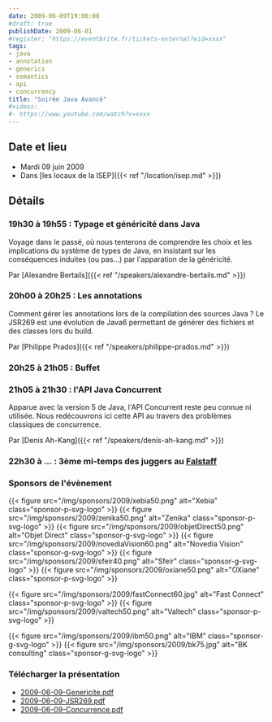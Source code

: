 ```yaml
---
date: 2009-06-09T19:00:00
#draft: true
publishDate: 2009-06-01
#register: "https://eventbrite.fr/tickets-external?eid=xxxx"
tags:
- java
- annotation
- generics
- semantics
- api
- concurrency
title: "Soirée Java Avancé"
#videos: 
#- https://www.youtube.com/watch?v=xxxx
---
```


## Date et lieu

* Mardi 09 juin 2009
* Dans [les locaux de la ISEP]({{< ref "/location/isep.md" >}})

## Détails

### 19h30 à 19h55 : Typage et généricité dans Java

Voyage dans le passé, où nous tenterons de comprendre les choix et les implications du système de types de Java, en insistant sur les conséquences induites (ou pas...) par l'apparation de la généricité.

Par [Alexandre Bertails]({{< ref "/speakers/alexandre-bertails.md" >}})

### 20h00 à 20h25 : Les annotations

Comment gérer les annotations lors de la compilation des sources Java ? Le JSR269 est une évolution de Java6 permettant de générer des fichiers et des classes lors du build.

Par [Philippe Prados]({{< ref "/speakers/philippe-prados.md" >}})

### 20h25 à 21h05 : Buffet

### 21h05 à 21h30 : l'API Java Concurrent

Apparue avec la version 5 de Java, l'API Concurrent reste peu connue ni utilisée. Nous redécouvrons ici cette API au travers des problèmes classiques de concurrence.

Par [Denis Ah-Kang]({{< ref "/speakers/denis-ah-kang.md" >}})

### 22h30 à ... : 3ème mi-temps des juggers au [Falstaff](https://goo.gl/maps/NSxajnfvVtjHuggeA)

### Sponsors de l'évènement

{{< figure src="/img/sponsors/2009/xebia50.png" alt="Xebia" class="sponsor-p-svg-logo" >}}
{{< figure src="/img/sponsors/2009/zenika50.png" alt="Zenika" class="sponsor-p-svg-logo" >}}
{{< figure src="/img/sponsors/2009/objetDirect50.png" alt="Objet Direct" class="sponsor-g-svg-logo" >}}
{{< figure src="/img/sponsors/2009/novediaVision60.png" alt="Novedia Vision" class="sponsor-g-svg-logo" >}}
{{< figure src="/img/sponsors/2009/sfeir40.png" alt="Sfeir" class="sponsor-g-svg-logo" >}}
{{< figure src="/img/sponsors/2009/oxiane50.png" alt="OXiane" class="sponsor-p-svg-logo" >}}

{{< figure src="/img/sponsors/2009/fastConnect60.jpg" alt="Fast Connect" class="sponsor-p-svg-logo" >}}
{{< figure src="/img/sponsors/2009/valtech50.png" alt="Valtech" class="sponsor-p-svg-logo" >}}

{{< figure src="/img/sponsors/2009/ibm50.png" alt="IBM" class="sponsor-g-svg-logo" >}}
{{< figure src="/img/sponsors/2009/bk75.jpg" alt="BK consulting" class="sponsor-g-svg-logo" >}}

### Télécharger la présentation

* [2009-06-09-Genericite.pdf](2009-06-09-Genericite.pdf)
* [2009-06-09-JSR269.pdf](2009-06-09-JSR269.pdf)
* [2009-06-09-Concurrence.pdf](2009-06-09-Concurrence.pdf)
